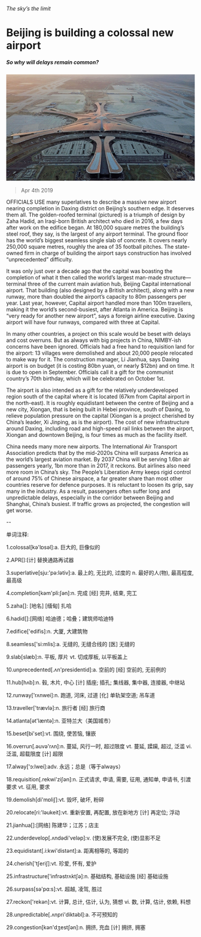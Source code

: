###### The sky’s the limit

# Beijing is building a colossal new airport 

##### So why will delays remain common? 

![image](images/20190406_CNP002_0.jpg) 

> Apr 4th 2019 

OFFICIALS USE many superlatives to describe a massive new airport nearing completion in Daxing district on Beijing’s southern edge. It deserves them all. The golden-roofed terminal (pictured) is a triumph of design by Zaha Hadid, an Iraqi-born British architect who died in 2016, a few days after work on the edifice began. At 180,000 square metres the building’s steel roof, they say, is the largest of any airport terminal. The ground floor has the world’s biggest seamless single slab of concrete. It covers nearly 250,000 square metres, roughly the area of 35 football pitches. The state-owned firm in charge of building the airport says construction has involved “unprecedented” difficulty. 

It was only just over a decade ago that the capital was boasting the completion of what it then called the world’s largest man-made structure—terminal three of the current main aviation hub, Beijing Capital international airport. That building (also designed by a British architect), along with a new runway, more than doubled the airport’s capacity to 80m passengers per year. Last year, however, Capital airport handled more than 100m travellers, making it the world’s second-busiest, after Atlanta in America. Beijing is “very ready for another new airport”, says a foreign airline executive. Daxing airport will have four runways, compared with three at Capital. 

In many other countries, a project on this scale would be beset with delays and cost overruns. But as always with big projects in China, NIMBY-ish concerns have been ignored. Officials had a free hand to requisition land for the airport: 13 villages were demolished and about 20,000 people relocated to make way for it. The construction manager, Li Jianhua, says Daxing airport is on budget (it is costing 80bn yuan, or nearly $12bn) and on time. It is due to open in September. Officials call it a gift for the communist country’s 70th birthday, which will be celebrated on October 1st. 

The airport is also intended as a gift for the relatively underdeveloped region south of the capital where it is located (67km from Capital airport in the north-east). It is roughly equidistant between the centre of Beijing and a new city, Xiongan, that is being built in Hebei province, south of Daxing, to relieve population pressure on the capital (Xiongan is a project cherished by China’s leader, Xi Jinping, as is the airport). The cost of new infrastructure around Daxing, including road and high-speed rail links between the airport, Xiongan and downtown Beijing, is four times as much as the facility itself. 

China needs many more new airports. The International Air Transport Association predicts that by the mid-2020s China will surpass America as the world’s largest aviation market. By 2037 China will be serving 1.6bn air passengers yearly, 1bn more than in 2017, it reckons. But airlines also need more room in China’s sky. The People’s Liberation Army keeps rigid control of around 75% of Chinese airspace, a far greater share than most other countries reserve for defence purposes. It is reluctant to loosen its grip, say many in the industry. As a result, passengers often suffer long and unpredictable delays, especially in the corridor between Beijing and Shanghai, China’s busiest. If traffic grows as projected, the congestion will get worse. 

-- 

 单词注释:

1.colossal[kә'lɒsәl]:a. 巨大的, 巨像似的 

2.APR[]:[计] 替换通路再试器 

3.superlative[sju:'pә:lәtiv]:a. 最上的, 无比的, 过度的 n. 最好的人(物), 最高程度, 最高级 

4.completion[kәm'pli:ʃәn]:n. 完成 [经] 完井, 结束, 完工 

5.zaha[]: [地名] [缅甸] 扎哈 

6.hadid[]:[网络] 哈迪德；哈叠；建筑师哈迪特 

7.edifice['edifis]:n. 大厦, 大建筑物 

8.seamless['si:mlis]:a. 无缝的, 无缝合线的 [医] 无缝的 

9.slab[slæb]:n. 平板, 厚片 vt. 切成厚板, 以平板盖上 

10.unprecedented[.ʌn'presidentid]:a. 空前的 [经] 空前的, 无前例的 

11.hub[hʌb]:n. 毂, 木片, 中心 [计] 插座; 插孔; 集线器, 集中器, 连接器, 中继站 

12.runway['rʌnwei]:n. 跑道, 河床, 过道 [化] 单轨架空道; 吊车道 

13.traveller['trævlә]:n. 旅行者 [经] 旅行商 

14.atlanta[әt'læntә]:n. 亚特兰大（美国城市） 

15.beset[bi'set]:vt. 围绕, 使苦恼, 镶嵌 

16.overrun[.әuvә'rʌn]:n. 蔓延, 风行一时, 超过限度 vt. 蔓延, 蹂躏, 超过, 泛滥 vi. 泛滥, 超载限度 [计] 超限 

17.alway['ɔ:lwei]:adv. 永远；总是（等于always） 

18.requisition[.rekwi'ziʃәn]:n. 正式请求, 申请, 需要, 征用, 通知单, 申请书, 引渡要求 vt. 征用, 要求 

19.demolish[di'mɒliʃ]:vt. 毁坏, 破坏, 粉碎 

20.relocate[ri:'lәukeit]:vt. 重新安置, 再配置, 放在新地方 [计] 再定位; 浮动 

21.jianhua[]:[网络] 陈建华；江苏；店主 

22.underdevelop[.ʌndәdi'velәp]:v. (使)发展不完全, (使)显影不足 

23.equidistant[.i:kwi'distәnt]:a. 距离相等的, 等距的 

24.cherish['tʃeriʃ]:vt. 珍爱, 怀有, 爱护 

25.infrastructure['infrәstrʌktʃә]:n. 基础结构, 基础设施 [经] 基础设施 

26.surpass[sә'pɑ:s]:vt. 超越, 凌驾, 胜过 

27.reckon['rekәn]:vt. 计算, 总计, 估计, 认为, 猜想 vi. 数, 计算, 估计, 依赖, 料想 

28.unpredictable[.ʌnpri'diktәbl]:a. 不可预知的 

29.congestion[kәn'dʒestʃәn]:n. 拥挤, 充血 [计] 拥挤, 拥塞 

